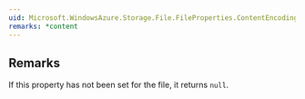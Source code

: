 ```yaml
---  
uid: Microsoft.WindowsAzure.Storage.File.FileProperties.ContentEncoding  
remarks: *content  
---  
```

  
## Remarks  
 If this property has not been set for the file, it returns `null`.